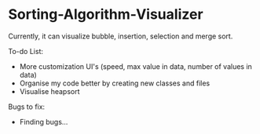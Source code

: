 # Sorting-Algorithm-Visualizer
Currently, it can visualize bubble, insertion, selection and merge sort.

To-do List:
- More customization UI's (speed, max value in data, number of values in data)
- Organise my code better by creating new classes and files
- Visualise heapsort

Bugs to fix:
- Finding bugs...
